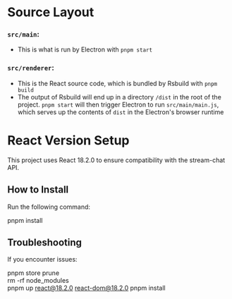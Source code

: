 # Source Layout

### `src/main`:
- This is what is run by Electron with `pnpm start`

### `src/renderer`:
- This is the React source code, which is bundled by Rsbuild with `pnpm build`
- The output of Rsbuild will end up in a directory `/dist` in the root of the project. `pnpm start` will then trigger Electron to run `src/main/main.js`, which serves up the contents of `dist` in the Electron's browser runtime



# React Version Setup

This project uses React 18.2.0 to ensure compatibility with the stream-chat API.

## How to Install

Run the following command:

pnpm install

## Troubleshooting

If you encounter issues:

pnpm store prune  
rm -rf node_modules  
pnpm up react@18.2.0 react-dom@18.2.0
pnpm install